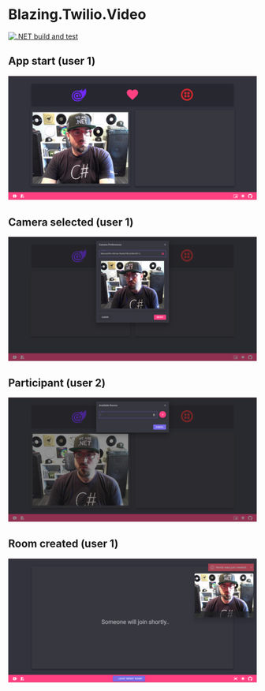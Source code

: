 # Blazing.Twilio.Video

[![.NET build and test](https://github.com/IEvangelist/Blazing.Twilio.Video/actions/workflows/dotnet.yml/badge.svg)](https://github.com/IEvangelist/Blazing.Twilio.Video/actions/workflows/dotnet.yml)

## App start (user 1)
![app start](images/app-start.png)

## Camera selected (user 1)
![camera selected](images/camera-selected.png)

## Participant (user 2)
![another user](images/participant.png)

## Room created (user 1)
![room created](images/room-created.png)

